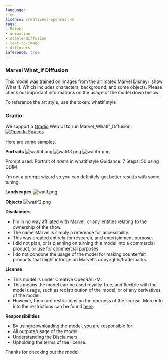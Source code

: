 ```yaml
---
language:
- en
license: creativeml-openrail-m
tags:
- Marvel
- Animation
- stable-diffusion
- text-to-image
- diffusers
inference: true
---
```


### Marvel What_If Diffusion
This model was trained on images from the animated Marvel Disney+ show What If.
Which includes characters, background, and some objects.
Please check out important informations on the usage of the model down bellow.

To reference the art style, use the token: whatif style

### Gradio

We support a [Gradio](https://github.com/gradio-app/gradio) Web UI to run Marvel_WhatIf_Diffusion:
[![Open In Spaces](https://camo.githubusercontent.com/00380c35e60d6b04be65d3d94a58332be5cc93779f630bcdfc18ab9a3a7d3388/68747470733a2f2f696d672e736869656c64732e696f2f62616467652f25463025394625413425393725323048756767696e67253230466163652d5370616365732d626c7565)](https://huggingface.co/spaces/ItsJayQz/Marvel_WhatIf_Diffusion)

Here are some samples.

**Portraits**
![watif4.png](https://s3.amazonaws.com/moonup/production/uploads/1670730628768-635eafb49f24f6db0a1eafd1.png)
![watif3.png](https://s3.amazonaws.com/moonup/production/uploads/1670730629466-635eafb49f24f6db0a1eafd1.png)
![watif5.png](https://s3.amazonaws.com/moonup/production/uploads/1670730628689-635eafb49f24f6db0a1eafd1.png)

Prompt used:
Portrait of *name* in whatif style
Guidance: 7
Steps:  50 using DDIM

I'm not a prompt wizard so you can definitely get better results with some tuning.

**Landscapes**
![watif.png](https://s3.amazonaws.com/moonup/production/uploads/1670730629152-635eafb49f24f6db0a1eafd1.png)

**Objects**
![watif2.png](https://s3.amazonaws.com/moonup/production/uploads/1670730629101-635eafb49f24f6db0a1eafd1.png)

**Disclaimers**
- I'm in no way affliated with Marvel, or any entities relating to the ownership of the show.
- The name Marvel is simply a reference for accessibility.
- This was created entirely for research, and entertainment purpose.
- I did not plan, or is planning on turning this model into a commercial product, or use for commercial purposes.
- I do not condone the usage of the model for making counterfeit products that might infringe on Marvel's copyrights/trademarks.

**License**
- This model is under Creative OpenRAIL-M.
- This means the model can be used royalty-free, and flexible with the model usage, such as redistribution of the model, or of any derivatives of the model.
- However, there are restrictions on the openess of the license.
More info into the restrictions can be found [here](https://huggingface.co/spaces/CompVis/stable-diffusion-license).

**Responsibilities**
- By using/downloading the model, you are responsible for:
- All outputs/usage of the model.
- Understanding the Disclaimers.
- Upholding the terms of the license.

Thanks for checking out the model!